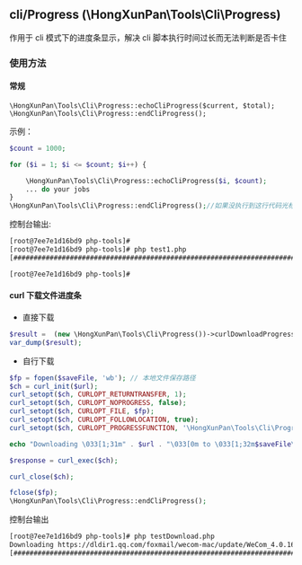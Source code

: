 ## cli/Progress (\HongXunPan\Tools\Cli\Progress)

作用于 cli 模式下的进度条显示，解决 cli 脚本执行时间过长而无法判断是否卡住

### 使用方法

####  常规

`\HongXunPan\Tools\Cli\Progress::echoCliProgress($current, $total);`
`\HongXunPan\Tools\Cli\Progress::endCliProgress();`

示例：

```php
$count = 1000;

for ($i = 1; $i <= $count; $i++) {

    \HongXunPan\Tools\Cli\Progress::echoCliProgress($i, $count);
    ... do your jobs
}
\HongXunPan\Tools\Cli\Progress::endCliProgress();//如果没执行到这行代码光标闪烁会不见

```

控制台输出:

```bash
[root@7ee7e1d16bd9 php-tools]# 
[root@7ee7e1d16bd9 php-tools]# php test1.php 
[####################################################################################################] [1000/1000] [100.00%]

[root@7ee7e1d16bd9 php-tools]# 

```

#### curl 下载文件进度条

- 直接下载

```php
$result =  (new \HongXunPan\Tools\Cli\Progress())->curlDownloadProgress($url, $savePath, $saveName = '', $unit = 'kb', );
var_dump($result);
```

- 自行下载

```php
$fp = fopen($saveFile, 'wb'); // 本地文件保存路径
$ch = curl_init($url);
curl_setopt($ch, CURLOPT_RETURNTRANSFER, 1);
curl_setopt($ch, CURLOPT_NOPROGRESS, false);
curl_setopt($ch, CURLOPT_FILE, $fp);
curl_setopt($ch, CURLOPT_FOLLOWLOCATION, true);
curl_setopt($ch, CURLOPT_PROGRESSFUNCTION, '\HongXunPan\Tools\Cli\Progress::downloadProgress');

echo "Downloading \033[1;31m" . $url . "\033[0m to \033[1;32m$saveFile\033[0m \n";

$response = curl_exec($ch);

curl_close($ch);

fclose($fp);
\HongXunPan\Tools\Cli\Progress::endCliProgress();
```

控制台输出

```bash
[root@7ee7e1d16bd9 php-tools]# php testDownload.php 
Downloading https://dldir1.qq.com/foxmail/wecom-mac/update/WeCom_4.0.16.90619.dmg to /data/wwwroot/HongXunPan/php-tools/storage/20221003211215-683f1d35c05b8fc09da2b3a90fe6458aWeCom_4.0.16.90619.dmg 
[####################################################################################################] [453173.457/453173.457kb] [100.00%]

```